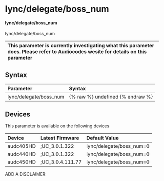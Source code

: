 ﻿---
description: lync/delegate/boss_num
search: false
---

# lync/delegate/boss_num

#### lync/delegate/boss_num

lync/delegate/boss_num


| This parameter is currently investigating what this parameter does. Please refer to Audiocodes wesite for details on this parameter | 
| :--- |

## Syntax
| Parameter | Syntax |
| :--- | :--- |
|lync/delegate/boss_num | {% raw %} undefined {% endraw %}|

## Devices
This parameter is available on the following devices

| Device | Latest Firmware | Default Value |
|:---|:---|:---|
| audc405HD | ;UC_3.0.1.322 | lync/delegate/boss_num=0 
| audc440HD | ;UC_3.0.1.322 | lync/delegate/boss_num=0 
| audc450HD | ;UC_3.0.4.111.77 | lync/delegate/boss_num=0 

ADD A DISCLAIMER
